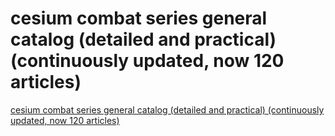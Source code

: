 # cesium combat series general catalog (detailed and practical) (continuously updated, now 120 articles)
[cesium combat series general catalog (detailed and practical) (continuously updated, now 120 articles)](https://aiwithcloud.com/2022/09/15/cesium_combat_series_general_catalog_detailed_and_practical_continuously_updated_now_120_articles/)